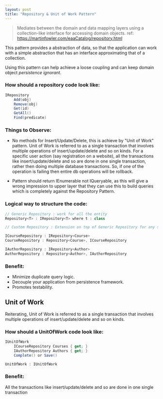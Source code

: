 ```yaml
---
layout: post
title: "Repository & Unit of Work Pattern"
---
```


> Mediates between the domain and data mapping layers using a collection-like interface for accessing domain objects.
> ref: https://martinfowler.com/eaaCatalog/repository.html

This pattern provides a abstraction of data, so that the application can work with a simple abstraction that has an interface approximating that of a collection.

Using this pattern can help achieve a loose coupling and can keep domain object *persistence ignorant*.

### How should a repository code look like:

```cs
IRepository
    Add(obj)
    Remove(obj)
    Get(id)
    GetAll()
    Find(predicate)
```
### Things to Observe:

* No methods for Insert/Update/Delete, this is achieve by "Unit of Work" pattern. Unit of Work is referred to as a single transaction that involves multiple operations of insert/update/delete and so on kinds.
For a specific user action (say registration on a website), all the transactions like insert/update/delete and so are done in one single transaction, rather then doing multiple database transactions.
So, if one of the operation is failing then entire db operations will be rollback.

* Pattern should return IEnumerable not IQueryable, as this will give a wrong impression to upper layer that they can use this to build queries which is completely against the Repository Pattern.

### Logical way to structure the code:

```cs
// Generic Repository : work for all the entity
Repository<T> : IRepository<T> where t : class

// Custom Repository : Extension on top of Generic Repository for any specific entity.

ICourseRepository : IRepository<Course>
CourseRepository : Repository<Course>, ICourseRepository

IAuthorRepository : IRepository<Author>
AuthorRepository : Repository<Author>, IAuthorRepository
```

### Benefit:
* Minimize duplicate query logic.
* Decouple your application from persistence framework.
* Promotes testability.

## Unit of Work
Reiterating, Unit of Work is referred to as a single transaction that involves multiple operations of insert/update/delete and so on kinds.

### How should a UnitOfWork code look like:

```cs
IUnitOfWork
    ICourseRepository Courses { get; }
    IAuthorRepository Authors { get; }
    Complete() or Save()

UnitOfWork : IUnitOfWork
```

### Benefit:
All the transactions like insert/update/delete and so are done in one single transaction



